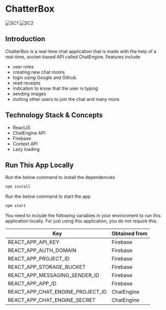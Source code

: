 # ChatterBox

![SC1](https://user-images.githubusercontent.com/44138832/122337188-9e50c880-cf5b-11eb-9538-d662932387ef.png)
![SC2](https://user-images.githubusercontent.com/44138832/122337204-a1e44f80-cf5b-11eb-8f11-ea15e2c46aea.png)

## Introduction

ChatterBox is a real-time chat application that is made with the help of a real-time, socket-based API called ChatEngine. Features include

- user roles
- creating new chat rooms
- login using Google and Github
- read receipts
- indication to know that the user is typing
- sending images
- inviting other users to join the chat and many more.

## Technology Stack & Concepts

- ReactJS
- ChatEngine API
- Firebase
- Context API
- Lazy loading

## Run This App Locally

Run the below command to install the dependencies

```sh
npm install
```

Run the below command to start the app

```sh
npm start
```

You need to include the following variables in your environment to run this application locally. For just using this application, you do not require this.

| Key                              | Obtained from |
| -------------------------------- | ------------- |
| REACT_APP_API_KEY                | Firebase      |
| REACT_APP_AUTH_DOMAIN            | Firebase      |
| REACT_APP_PROJECT_ID             | Firebase      |
| REACT_APP_STORAGE_BUCKET         | Firebase      |
| REACT_APP_MESSAGING_SENDER_ID    | Firebase      |
| REACT_APP_APP_ID                 | Firebase      |
| REACT_APP_CHAT_ENGINE_PROJECT_ID | ChatEngine    |
| REACT_APP_CHAT_ENGINE_SECRET     | ChatEngine    |
